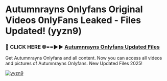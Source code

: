 # Autumnrayns Onlyfans Original Videos 0nlyFans Leaked - Files Updated! (yyzn9)

<h3>🔴 CLICK HERE 🌐==►► <a href="https://tinyurl.com/4seja8ks" rel="nofollow">Autumnrayns Onlyfans Updated Files</a></h3>

Get Autumnrayns Onlyfans and all content. Now you can access all videos and pictures of Autumnrayns Onlyfans. New Updated Files 2025!

[![yyzn9](https://i.imgur.com/EWjZXRe.gif)](https://tinyurl.com/4seja8ks)

